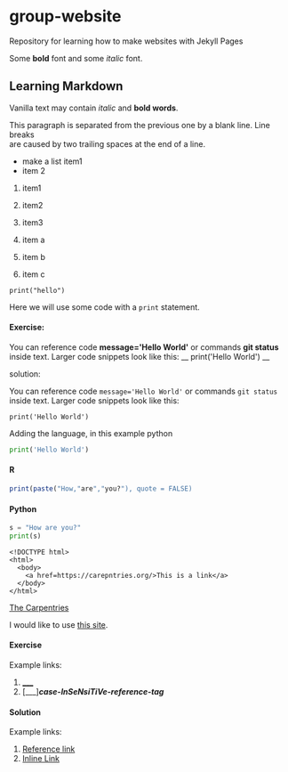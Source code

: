 # group-website
Repository for learning how to make websites with Jekyll Pages

Some **bold** font and some *italic* font.

## Learning Markdown

Vanilla text may contain *italic* and **bold words**.

This paragraph is separated from the previous one by a blank line. Line breaks  
are caused by two trailing spaces at the end of a line.

- make a list item1
- item 2

1. item1
1. item2
1. item3

2. item a
3. item b
4. item c

```
print("hello")
```

Here we will use some code with a `print` statement.

#### Exercise:

You can reference code __message='Hello World'__
or commands __git status__ inside text.
Larger code snippets look like this:
__
print('Hello World')
__

solution:

You can reference code `message='Hello World'`
or commands `git status` inside text.
Larger code snippets look like this:
```
print('Hello World')
```
Adding the language, in this example python
```python
print('Hello World')
```
#### R
```r
print(paste("How,"are","you?"), quote = FALSE)
```

#### Python
```python
s = "How are you?"
print(s)
```

```
<!DOCTYPE html>
<html>
  <body>
    <a href=https://carepntries.org/>This is a link</a>
  </body>
</html>
```

[The Carpentries](https://carpentries.org/)

I would like to use [this site][carpentries-tag].

[carpentries-tag]: https://carpentries.org/

#### Exercise

Example links:
1. [___](https://carpentries.org/)
2. [___]___case-InSeNsiTiVe-reference-tag___

[case-insensitive-reference-tag]: https://carpentries.org/

#### Solution
Example links:
1. [Reference link](https://carpentries.org/)
2. [Inline Link][case-InSeNsiTiVe-reference-tag]

[case-insensitive-reference-tag]: https://carpentries.org/
